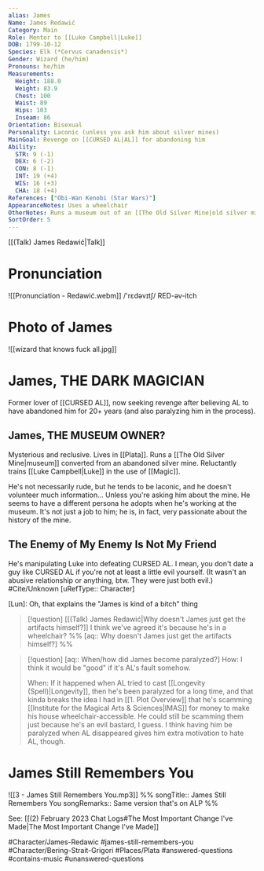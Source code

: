 ```yaml
---
alias: James
Name: James Redawić
Category: Main
Role: Mentor to [[Luke Campbell|Luke]]
DOB: 1799-10-12
Species: Elk (*Cervus canadensis*)
Gender: Wizard (he/him)
Pronouns: he/him
Measurements:
  Height: 188.0
  Weight: 83.9
  Chest: 100
  Waist: 89
  Hips: 103
  Inseam: 86
Orientation: Bisexual
Personality: Laconic (unless you ask him about silver mines)
MainGoal: Revenge on [[CURSED AL|AL]] for abandoning him
Ability:
  STR: 9 (-1)
  DEX: 6 (-2)
  CON: 8 (-1)
  INT: 19 (+4)
  WIS: 16 (+3)
  CHA: 18 (+4)
References: ["Obi-Wan Kenobi (Star Wars)"]
AppearanceNotes: Uses a wheelchair
OtherNotes: Runs a museum out of an [[The Old Silver Mine|old silver mine]] in [[Plata]]
SortOrder: 5
---
```

[[(Talk) James Redawić|Talk]]
# Pronunciation
![[Pronunciation - Redawić.webm]]
/'rɛdəvɪtʃ/ RED-əv-itch

# Photo of James
![[wizard that knows fuck all.jpg]]
# James, THE DARK MAGICIAN
Former lover of [[CURSED AL]], now seeking revenge after believing AL to have abandoned him for 20+ years (and also paralyzing him in the process).

## James, THE MUSEUM OWNER?
Mysterious and reclusive. Lives in [[Plata]]. Runs a [[The Old Silver Mine|museum]] converted from an abandoned silver mine. Reluctantly trains [[Luke Campbell|Luke]] in the use of [[Magic]].

He's not necessarily rude, but he tends to be laconic, and he doesn't volunteer much information... Unless you're asking him about the mine. He seems to have a different persona he adopts when he's working at the museum. It's not just a job to him; he is, in fact, very passionate about the history of the mine.

## The Enemy of My Enemy Is Not My Friend
He's manipulating Luke into defeating CURSED AL. I mean, you don't date a guy like CURSED AL if you're not at least a little evil yourself. (It wasn't an abusive relationship or anything, btw. They were just both evil.)
#Cite/Unknown [uRefType:: Character]

[Lun]: Oh, that explains the "James is kind of a bitch" thing

>[!question] [[(Talk) James Redawić|Why doesn't James just get the artifacts himself?]]
>I think we've agreed it's because he's in a wheelchair?
>%% [aq:: Why doesn't James just get the artifacts himself?] %%

>[!question] [aq:: When/how did James become paralyzed?]
>How: I think it would be "good" if it's AL's fault somehow.
>
>When: If it happened when AL tried to cast [[Longevity (Spell)|Longevity]], then he's been paralyzed for a long time, and that kinda breaks the idea I had in [[1. Plot Overview]] that he's scamming [[Institute for the Magical Arts & Sciences|IMAS]] for money to make his house wheelchair-accessible. He could still be scamming them just because he's an evil bastard, I guess. I think having him be paralyzed when AL disappeared gives him extra motivation to hate AL, though.

# James Still Remembers You
![[3 - James Still Remembers You.mp3]]
%%
songTitle:: James Still Remembers You
songRemarks:: Same version that's on ALP
%%

See: [[(2) February 2023 Chat Logs#The Most Important Change I've Made|The Most Important Change I've Made]]


#Character/James-Redawic #james-still-remembers-you #Character/Bering-Strait-Grigori #Places/Plata #answered-questions #contains-music  #unanswered-questions 
